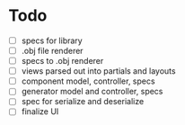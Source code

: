 Todo
====

 - [ ] specs for library
 - [ ] .obj file renderer
 - [ ] specs to .obj renderer
 - [ ] views parsed out into partials and layouts
 - [ ] component model, controller, specs
 - [ ] generator model and controller, specs
 - [ ] spec for serialize and deserialize
 - [ ] finalize UI
